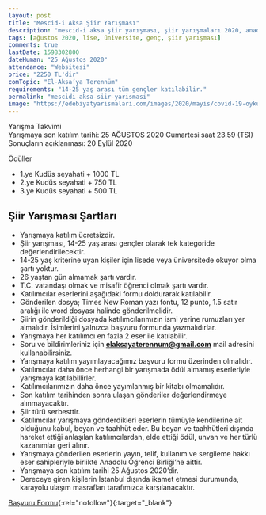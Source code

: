 ```yaml
---
layout: post
title: "Mescid-i Aksa Şiir Yarışması"
description: "mescid-i aksa şiir yarışması, şiir yarışmaları 2020, anadolu öğrenci birliği"
tags: [ağustos 2020, lise, üniversite, genç, şiir yarışması]
comments: true
lastDate: 1598302800    
dateHuman: "25 Ağustos 2020"
attendance: "Websitesi"
price: "2250 TL'dir"
comTopic: "El-Aksa’ya Terennüm"
requirements: "14-25 yaş arası tüm gençler katılabilir."
permalink: "mescidi-aksa-siir-yarismasi"
image: "https://edebiyatyarismalari.com/images/2020/mayis/covid-19-oykuleri-oyku-yarismasi.jpg"
---
```


Yarışma Takvimi  
Yarışmaya son katılım tarihi: 25 AĞUSTOS 2020 Cumartesi saat 23.59 (TSI)  
Sonuçların açıklanması: 20 Eylül 2020  

Ödüller
- 1.ye Kudüs seyahati + 1000 TL
- 2.ye Kudüs seyahati + 750 TL
- 3.ye Kudüs seyahati + 500 TL

## Şiir Yarışması Şartları
- Yarışmaya katılım ücretsizdir.
- Şiir yarışması, 14-25 yaş arası gençler olarak tek kategoride değerlendirilecektir.
- 14-25 yaş kriterine uyan kişiler için lisede veya üniversitede okuyor olma şartı yoktur.
- 26 yaştan gün almamak şartı vardır.
- T.C. vatandaşı olmak ve misafir öğrenci olmak şartı vardır.
- Katılımcılar eserlerini aşağıdaki formu doldurarak katılabilir.
- Gönderilen dosya; Times New Roman yazı fontu, 12 punto, 1.5 satır aralığı ile word dosyası halinde gönderilmelidir.
- Şiirin gönderildiği dosyada katılımcılarımızın ismi yerine rumuzları yer almalıdır. İsimlerini yalnızca başvuru formunda yazmalıdırlar.
- Yarışmaya her katılımcı en fazla 2 eser ile katılabilir.
- Soru ve bildirimleriniz için **elaksayaterennum@gmail.com** mail adresini kullanabilirsiniz.
- Yarışmaya katılım yayımlayacağımız başvuru formu üzerinden olmalıdır.
- Katılımcılar daha önce herhangi bir yarışmada ödül almamış eserleriyle yarışmaya katılabillirler.
- Katılımcılarımızın daha önce yayımlanmış bir kitabı olmamalıdır.
- Son katılım tarihinden sonra ulaşan gönderiler değerlendirmeye alınmayacaktır.
- Şiir türü serbesttir.
- Katılımcılar yarışmaya gönderdikleri eserlerin tümüyle kendilerine ait olduğunu kabul, beyan ve taahhüt eder. Bu beyan ve taahhütleri dışında hareket ettiği anlaşılan katılımcılardan, elde ettiği ödül, unvan ve her türlü kazanımlar geri alınır.
- Yarışmaya gönderilen eserlerin yayın, telif, kullanım ve sergileme hakkı eser sahipleriyle birlikte Anadolu Öğrenci Birliği’ne aittir.
- Yarışmaya son katılım tarihi 25 Ağustos 2020’dir.
- Dereceye giren kişilerin İstanbul dışında ikamet etmesi durumunda, karayolu ulaşım masrafları tarafımızca karşılanacaktır.

[Başvuru Formu](https://docs.google.com/forms/d/e/1FAIpQLSfe75XN2Z9Ny3fFIREtu0SSSNtY3SmZ5-rxeFI7dhxeEc_h-A/viewform?vc=0&c=0&w=1&ref=edebiyatyarismalari.com){:rel="nofollow"}{:target="_blank"}